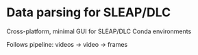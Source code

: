 # Data parsing for SLEAP/DLC
Cross-platform, minimal GUI for SLEAP/DLC Conda environments

Follows pipeline: videos -> video -> frames
